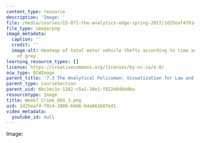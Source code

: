 ```yaml
---
content_type: resource
description: 'Image: '
file: /media/courses/15-071-the-analytics-edge-spring-2017/1d25eaf4f014108866b6b4a661b87ed1_Week7_Crime_QQ4_3.png
file_type: image/png
image_metadata:
  caption: ''
  credit: ''
  image-alt: Heatmap of total motor vehicle thefts according to time and day in shades
    of grey.
learning_resource_types: []
license: https://creativecommons.org/licenses/by-nc-sa/4.0/
ocw_type: OCWImage
parent_title: '7.3 The Analytical Policeman: Visualization for Law and Order'
parent_type: CourseSection
parent_uid: 6bc1ec1e-1262-c5a1-28e1-f822404bb0ba
resourcetype: Image
title: Week7_Crime_QQ4_3.png
uid: 1d25eaf4-f014-1088-66b6-b4a661b87ed1
video_metadata:
  youtube_id: null
---
```

Image: 